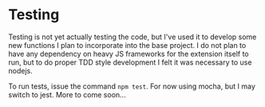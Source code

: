 # Testing

Testing is not yet actually testing the code, but I've used it to develop some
new functions I plan to incorporate into the base project. I do not plan to
have any dependency on heavy JS frameworks for the extension itself to run,
but to do proper TDD style development I felt it was necessary to use nodejs.

To run tests, issue the command `npm test`. For now using mocha, but I may
switch to jest. More to come soon...
